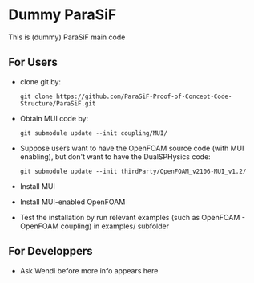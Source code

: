 # Dummy ParaSiF
This is (dummy) ParaSiF main code

## For Users
- clone git by:

    `git clone https://github.com/ParaSiF-Proof-of-Concept-Code-Structure/ParaSiF.git`

- Obtain MUI code by:

    `git submodule update --init coupling/MUI/`

- Suppose users want to have the OpenFOAM source code (with MUI enabling), but don't want to have the DualSPHysics code:

    `git submodule update --init thirdParty/OpenFOAM_v2106-MUI_v1.2/`

- Install MUI

- Install MUI-enabled OpenFOAM

- Test the installation by run relevant examples (such as OpenFOAM - OpenFOAM coupling) in examples/ subfolder

## For Developpers
- Ask Wendi before more info appears here